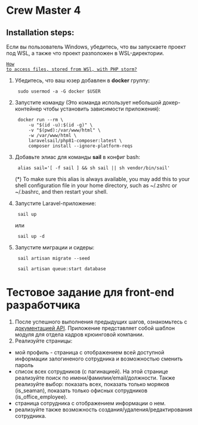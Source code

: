 # Crew Master 4

## Installation steps:

Если вы пользователь Windows, убедитесь, что вы запускаете проект под WSL, а также что проект разположен в WSL-директории.

<code>[How to access files, stored from WSl, with PHP storm?](https://stackoverflow.com/questions/71284111/how-to-access-files-created-by-laravel-sail-with-phpstorm)
</code>


1. Убедитесь, что ваш юзер добавлен в **docker** группу:

        sudo usermod -a -G docker $USER

2. Запустите команду (Это команда использует небольшой докер-контейнер чтобы установить зависимости приложения): 

        docker run --rm \
            -u "$(id -u):$(id -g)" \
            -v "$(pwd):/var/www/html" \
            -w /var/www/html \
            laravelsail/php81-composer:latest \
            composer install --ignore-platform-reqs

3. Добавьте элиас для команды **sail** в конфиг bash:

        alias sail='[ -f sail ] && sh sail || sh vendor/bin/sail'

   (*) To make sure this alias is always available, you may add this to your shell configuration file in your home directory, such as ~/.zshrc or ~/.bashrc, and then restart your shell.


4. Запустите Laravel-приложение:
        
        sail up
    или

        sail up -d


7. Запустите миграции и сидеры:
        
        sail artisan migrate --seed

        sail artisan queue:start database


# Тестовое задание для front-end разработчика

1. После успешного выполнения предыдущих шагов, ознакомьтесь с [документацией API](http://localhost/api/docs). Приложение представляет собой шаблон модуля для отдела кадров крюинговой компании.
2. Реализуйте страницы: 
 - мой профиль - страница с отображением всей доступной информации залогиненого сотрудника и возможностью сменить пароль
 - список всех сотрудников (с пагинацией). На этой странице реализуйте поиск по имени/фамилии/email/должности. Также реализуйте выбор: показать всех, показать только моряков (is_seaman), показать только офисных сотрудников (is_office_employee).
 - страница сотрудника с отображением информации о нем.
 - реализуйте также возможность создания/удаления/редактирования сотрудника.
